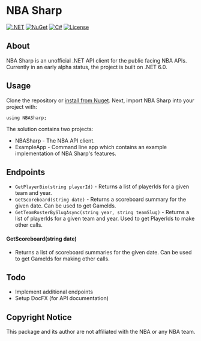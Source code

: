 # NBA Sharp
[![.NET](https://github.com/markjamesm/NBA-Sharp/actions/workflows/dotnet.yml/badge.svg)](https://github.com/markjamesm/NBA-Sharp/actions/workflows/dotnet.yml) [![NuGet](https://img.shields.io/nuget/vpre/NBASharp)](https://www.nuget.org/packages/NBASharp/) [![C#](https://img.shields.io/badge/Language-CSharp-darkgreen.svg)](https://en.wikipedia.org/wiki/C_Sharp_(programming_language)) [![License](https://img.shields.io/badge/License-MIT-red.svg)](https://opensource.org/licenses/MIT)

## About

NBA Sharp is an unofficial .NET API client for the public facing NBA APIs. Currently in an early alpha status, the project is built on .NET 6.0.

## Usage

Clone the repository or [install from Nuget](https://www.nuget.org/packages/NBASharp/). Next, import NBA Sharp into your project with:
```
using NBASharp;
```

The solution contains two projects: 

* NBASharp - The NBA API client.
* ExampleApp - Command line app which contains an example implementation of NBA Sharp's features.

## Endpoints

* ```GetPlayerBio(string playerId)``` - Returns a list of playerIds for a given team and year.
* ```GetScoreboard(string date)``` - Returns a scoreboard summary for the given date. Can be used to get GameIds.
* ```GetTeamRosterBySlugAsync(string year, string teamSlug)``` - Returns a list of playerIds for a given team and year. Used to get PlayerIds to make other calls.

#### GetScoreboard(string date)

* Returns a list of scoreboard summaries for the given date. Can be used to get GameIds for making other calls.

## Todo

* Implement additional endpoints
* Setup DocFX (for API documentation)

## Copyright Notice
This package and its author are not affiliated with the NBA or any NBA team.
